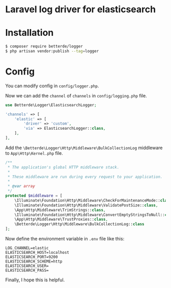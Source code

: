 # Laravel log driver for elasticsearch

# Installation

```bash
$ composer require betterde/logger
$ php artisan vendor:publish --tag=logger
```
# Config

You can modify config in `config/logger.php`.

Now we can add the `channel` of `channels` in `config/logging.php` file.

```php
use Betterde\Logger\ElasticsearchLogger;

'channels' => [
    'elastic' => [
        'driver' => 'custom',
        'via' => ElasticsearchLogger::class,
    ],
],
```
Add the `\Betterde\Logger\Http\Middleware\BulkCollectionLog` middleware to `App\Http\Kernel.php` file.

```php
/**
 * The application's global HTTP middleware stack.
 *
 * These middleware are run during every request to your application.
 *
 * @var array
 */
protected $middleware = [
    \Illuminate\Foundation\Http\Middleware\CheckForMaintenanceMode::class,
    \Illuminate\Foundation\Http\Middleware\ValidatePostSize::class,
    \App\Http\Middleware\TrimStrings::class,
    \Illuminate\Foundation\Http\Middleware\ConvertEmptyStringsToNull::class,
    \App\Http\Middleware\TrustProxies::class,
    \Betterde\Logger\Http\Middleware\BulkCollectionLog::class
];
```

Now define the environment variable in `.env` file like this:

```
LOG_CHANNEL=elastic
ELASTICSEARCH_HOST=localhost
ELASTICSEARCH_PORT=9200
ELASTICSEARCH_SCHEME=http
ELASTICSEARCH_USER=
ELASTICSEARCH_PASS=
```

Finally, I hope this is helpful.
